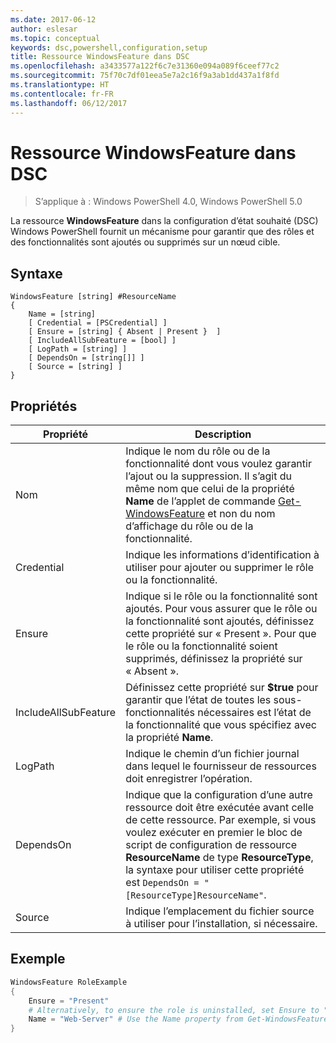 ```yaml
---
ms.date: 2017-06-12
author: eslesar
ms.topic: conceptual
keywords: dsc,powershell,configuration,setup
title: Ressource WindowsFeature dans DSC
ms.openlocfilehash: a3433577a122f6c7e31360e094a089f6ceef77c2
ms.sourcegitcommit: 75f70c7df01eea5e7a2c16f9a3ab1dd437a1f8fd
ms.translationtype: HT
ms.contentlocale: fr-FR
ms.lasthandoff: 06/12/2017
---
```

<a id="dsc-windowsfeature-resource" class="xliff"></a>
# Ressource WindowsFeature dans DSC

> S’applique à : Windows PowerShell 4.0, Windows PowerShell 5.0

La ressource **WindowsFeature** dans la configuration d’état souhaité (DSC) Windows PowerShell fournit un mécanisme pour garantir que des rôles et des fonctionnalités sont ajoutés ou supprimés sur un nœud cible.

<a id="syntax" class="xliff"></a>
## Syntaxe

```
WindowsFeature [string] #ResourceName
{
    Name = [string]
    [ Credential = [PSCredential] ]
    [ Ensure = [string] { Absent | Present }  ]
    [ IncludeAllSubFeature = [bool] ]
    [ LogPath = [string] ]
    [ DependsOn = [string[]] ]
    [ Source = [string] ]
}
```

<a id="properties" class="xliff"></a>
## Propriétés

|  Propriété  |  Description   | 
|---|---| 
| Nom| Indique le nom du rôle ou de la fonctionnalité dont vous voulez garantir l’ajout ou la suppression. Il s’agit du même nom que celui de la propriété __Name__ de l’applet de commande [Get-WindowsFeature](https://technet.microsoft.com/en-us/library/jj205469.aspx) et non du nom d’affichage du rôle ou de la fonctionnalité.| 
| Credential| Indique les informations d’identification à utiliser pour ajouter ou supprimer le rôle ou la fonctionnalité.| 
| Ensure| Indique si le rôle ou la fonctionnalité sont ajoutés. Pour vous assurer que le rôle ou la fonctionnalité sont ajoutés, définissez cette propriété sur « Present ». Pour que le rôle ou la fonctionnalité soient supprimés, définissez la propriété sur « Absent ».| 
| IncludeAllSubFeature| Définissez cette propriété sur __$true__ pour garantir que l’état de toutes les sous-fonctionnalités nécessaires est l’état de la fonctionnalité que vous spécifiez avec la propriété __Name__.| 
| LogPath| Indique le chemin d’un fichier journal dans lequel le fournisseur de ressources doit enregistrer l’opération.| 
| DependsOn| Indique que la configuration d’une autre ressource doit être exécutée avant celle de cette ressource. Par exemple, si vous voulez exécuter en premier le bloc de script de configuration de ressource __ResourceName__ de type __ResourceType__, la syntaxe pour utiliser cette propriété est `DependsOn = "[ResourceType]ResourceName"`.| 
| Source| Indique l’emplacement du fichier source à utiliser pour l’installation, si nécessaire.| 

<a id="example" class="xliff"></a>
## Exemple
```powershell
WindowsFeature RoleExample
{
    Ensure = "Present" 
    # Alternatively, to ensure the role is uninstalled, set Ensure to "Absent"
    Name = "Web-Server" # Use the Name property from Get-WindowsFeature  
}
```

